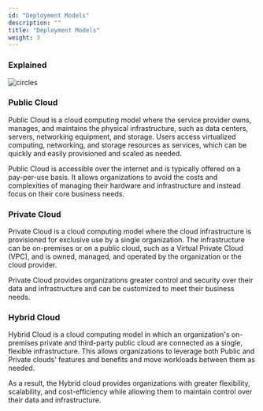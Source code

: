 ```yaml
---
id: "Deployment Models"
description: ""
title: "Deployment Models"
weight: 3
---
```



### Explained

![circles](circles.png)

### Public Cloud
Public Cloud is a cloud computing model where the service provider owns, manages, and maintains the physical infrastructure, such as data centers, servers, networking equipment, and storage. Users access virtualized computing, networking, and storage resources as services, which can be quickly and easily provisioned and scaled as needed.

Public Cloud is accessible over the internet and is typically offered on a pay-per-use basis. It allows organizations to avoid the costs and complexities of managing their hardware and infrastructure and instead focus on their core business needs.

### Private Cloud
Private Cloud is a cloud computing model where the cloud infrastructure is provisioned for exclusive use by a single organization. The infrastructure can be on-premises or on a public cloud, such as a Virtual Private Cloud (VPC), and is owned, managed, and operated by the organization or the cloud provider.

Private Cloud provides organizations greater control and security over their data and infrastructure and can be customized to meet their business needs.

### Hybrid Cloud
Hybrid Cloud is a cloud computing model in which an organization's on-premises private and third-party public cloud are connected as a single, flexible infrastructure. This allows organizations to leverage both Public and Private clouds' features and benefits and move workloads between them as needed.

As a result, the Hybrid cloud provides organizations with greater flexibility, scalability, and cost-efficiency while allowing them to maintain control over their data and infrastructure.